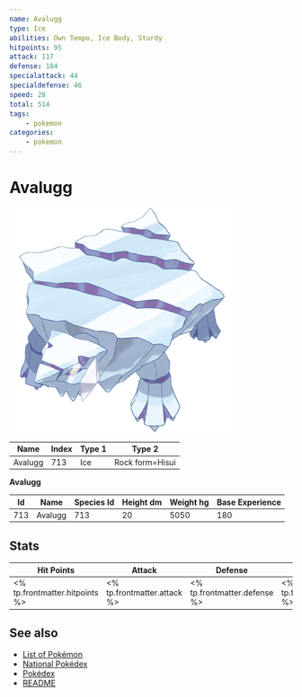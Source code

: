 ```yaml
---
name: Avalugg
type: Ice
abilities: Own Tempo, Ice Body, Sturdy
hitpoints: 95
attack: 117
defense: 184
specialattack: 44
specialdefense: 46
speed: 28
total: 514
tags:
    - pokemon
categories:
    - pokemon
---
```


# Avalugg


![Avalugg](images/713.png)

| **Name** | **Index** | **Type 1** | **Type 2** |
|----|----|----|----|
| Avalugg | 713 | Ice | Rock form=Hisui  |

**Avalugg** 




| **Id** | **Name** | **Species Id** | **Height dm** | **Weight hg** | **Base Experience** |
|--------|----------|----------------|------------|------------|---------------------|
| 713 | Avalugg | 713 | 20 | 5050 | 180 |



## Stats

| **Hit Points** | **Attack** | **Defense** | **Special Attack** | **Special Defense** | **Speed** | **Total** |
|----------------|------------|-------------|--------------------|---------------------|-----------|-----------|
| <% tp.frontmatter.hitpoints %> | <% tp.frontmatter.attack %> | <% tp.frontmatter.defense %> | <% tp.frontmatter.specialattack %> | <% tp.frontmatter.specialdefense %> | <% tp.frontmatter.speed %> | <% tp.frontmatter.total %> |

## See also

- [List of Pokémon](../pokemon.md)
- [National Pokédex](../national_pokedex.md)
- [Pokédex](../pokedex.md)
- [README](../README.md)
